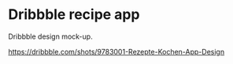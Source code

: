# Dribbble recipe app

Dribbble design mock-up.

https://dribbble.com/shots/9783001-Rezepte-Kochen-App-Design

